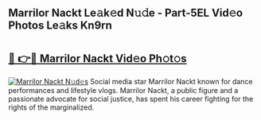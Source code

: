 ## Marrilor Nackt Le𝚊k𝚎d N𝚞𝚍e - Part-5EL Vid𝚎o Photos Le𝚊ks Kn9rn

# <h2><a href="http://fb4irp9.evod.top/?m=Marrilor+Nackt">🔗 👉🔴 Marrilor Nackt Vid𝚎o Ph𝚘t𝚘s</a></h2>

[![Marrilor Nackt N𝚞d𝚎s](https://i.imgur.com/8V9OHl7.gif)](http://fb4irp9.evod.top/?m=Marrilor+Nackt)
Social media star Marrilor Nackt known for dance performances and lifestyle vlogs. Marrilor Nackt, a public figure and a passionate advocate for social justice, has spent his career fighting for the rights of the marginalized. 
